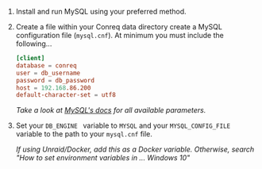 1.  Install and run MySQL using your preferred method.

2.  Create a file within your Conreq data directory create a MySQL configuration file (`mysql.cnf`). At minimum you must include the following...

    ```toml
    [client]
    database = conreq
    user = db_username
    password = db_password
    host = 192.168.86.200
    default-character-set = utf8
    ```

    _Take a look at [MySQL's docs](https://dev.mysql.com/doc/refman/8.0/en/option-files.html) for all available parameters._

3.  Set your `DB_ENGINE ` variable to `MYSQL` and your `MYSQL_CONFIG_FILE` variable to the path to your `mysql.cnf` file.

    _If using Unraid/Docker, add this as a Docker variable. Otherwise, search "How to set environment variables in ... Windows 10"_
